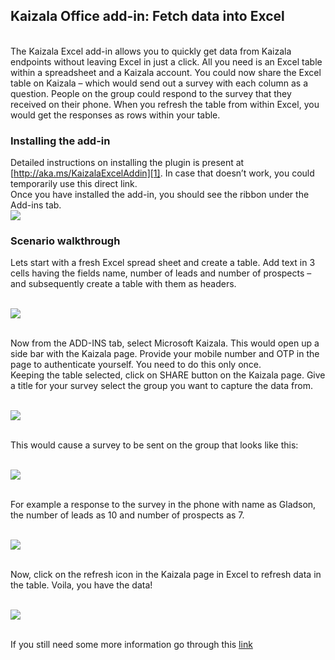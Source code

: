 ## Kaizala Office add-in: Fetch data into Excel
<br>The Kaizala Excel add-in allows you to quickly get data from Kaizala endpoints without leaving Excel in just a click. All you need is an Excel table within a spreadsheet and a Kaizala account. You could now share the Excel table on Kaizala – which would send out a survey with each column as a question. People on the group could respond to the survey that they received on their phone. When you refresh the table from within Excel, you would get the responses as rows within your table.
### Installing the add-in
[1]:`https://store.office.com/addinstemplateinstallpage.aspx?rs=en-IN&assetid=WA104381121`
Detailed instructions on installing the plugin is present at [http://aka.ms/KaizalaExcelAddin][1]. In case that doesn’t work, you could temporarily use this direct link.
<br>Once you have installed the add-in, you should see the ribbon under the Add-ins tab.
<br>![](Images/Excel%20Add-in1.PNG)
### Scenario walkthrough
Lets start with a fresh Excel spread sheet and create a table. Add text in 3 cells having the fields name, number of leads and number of prospects – and subsequently create a table with them as headers.

<br>![](Images/Scenario%20walkthrough.PNG)

<br>Now from the ADD-INS tab, select Microsoft Kaizala. This would open up a side bar with the Kaizala page. Provide your mobile number and OTP in the page to authenticate yourself. You need to do this only once.
<br> Keeping the table selected, click on SHARE button on the Kaizala page. Give a title for your survey select the group you want to capture the data from. 

<br>![](Images/Share_ExcelAdd-in.PNG)

<br> This would cause a survey to be sent on the group that looks like this:

<br>![](Images/Excel%20Add-in2.PNG)

<br>For example a response to the survey in the phone with name as Gladson, the number of leads as 10 and number of prospects as 7.

<br>![](Images/Excel%20Add-in3.PNG)

<br>Now, click on the refresh icon in the Kaizala page in Excel to refresh data in the table. Voila, you have the data!

<br>![](Images/Refresh_ExcelAdd-in.PNG)

<br>If you still need some more information go through this [link](https://www.youtube.com/watch?v=cyvfEw5zGv8&t=0s&index=6&list=PLJquJ26ry3X6wZ5FCXOjMD-uhUGxB_tMd )
